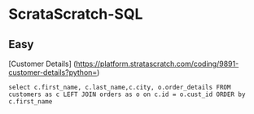 # ScrataScratch-SQL

##  Easy

[Customer Details] (https://platform.stratascratch.com/coding/9891-customer-details?python=)


`select c.first_name, c.last_name,c.city, o.order_details
FROM customers as c LEFT JOIN orders as o on c.id = o.cust_id
ORDER by c.first_name`
